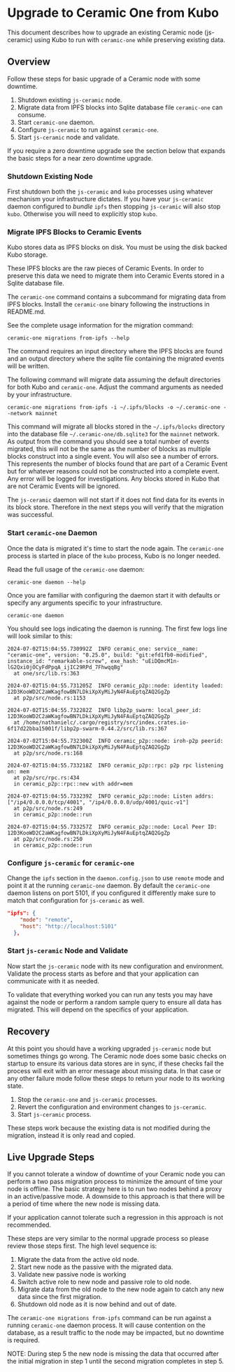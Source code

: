 # Upgrade to Ceramic One from Kubo

This document describes how to upgrade an existing Ceramic node (js-ceramic) using Kubo to run with `ceramic-one` while preserving existing data.

## Overview

Follow these steps for basic upgrade of a Ceramic node with some downtime.

1. Shutdown existing `js-ceramic` node.
2. Migrate data from IPFS blocks into Sqlite database file `ceramic-one` can consume.
3. Start `ceramic-one` daemon.
4. Configure `js-ceramic` to run against `ceramic-one`.
5. Start `js-ceramic` node and validate.

If you require a zero downtime upgrade see the section below that expands the basic steps for a near zero downtime upgrade.

### Shutdown Existing Node

First shutdown both the `js-ceramic` and `kubo` processes using whatever mechanism your infrastructure dictates.
If you have your `js-ceramic` daemon configured to _bundle_ `ipfs` then stopping `js-ceramic` will also stop `kubo`.
Otherwise you will need to explicitly stop `kubo`.

### Migrate IPFS Blocks to Ceramic Events

Kubo stores data as IPFS blocks on disk.
You must be using the disk backed Kubo storage.

These IPFS blocks are the raw pieces of Ceramic Events.
In order to preserve this data we need to migrate them into Ceramic Events stored in a Sqlite database file.

The `ceramic-one` command contains a subcommand for migrating data from IPFS blocks.
Install the `ceramic-one` binary following the instructions in README.md.

See the complete usage information for the migration command:

    ceramic-one migrations from-ipfs --help

The command requires an input directory where the IPFS blocks are found and an output directory where the sqlite file containing the migrated events will be written.

The following command will migrate data assuming the default directories for both Kubo and `ceramic-one`.
Adjust the command arguments as needed by your infrastructure.

    ceramic-one migrations from-ipfs -i ~/.ipfs/blocks -o ~/.ceramic-one --network mainnet

This command will migrate all blocks stored in the `~/.ipfs/blocks` directory into the database file `~/.ceramic-one/db.sqlite3` for the `mainnet` network.
As output from the command you should see a total number of events migrated, this will not be the same as the number of blocks as multiple blocks construct into a single event.
You will also see a number of errors. This represents the number of blocks found that are part of a Ceramic Event but for whatever reasons could not be constructed into a complete event.
Any error will be logged for investigations.
Any blocks stored in Kubo that are not Ceramic Events will be ignored.

The `js-ceramic` daemon will not start if it does not find data for its events in its block store.
Therefore in the next steps you will verify that the migration was successful.


### Start `ceramic-one` Daemon

Once the data is migrated it's time to start the node again.
The `ceramic-one` process is started in place of the `kubo` process, Kubo is no longer needed.

Read the full usage of the `ceramic-one` daemon:

    ceramic-one daemon --help

Once you are familiar with configuring the daemon start it with defaults or specify any arguments specific to your infrastructure.

    ceramic-one daemon

You should see logs indicating the daemon is running.
The first few logs line will look similar to this:

```
2024-07-02T15:04:55.730992Z  INFO ceramic_one: service__name: "ceramic-one", version: "0.25.0", build: "git:efd1fb0-modified", instance_id: "remarkable-screw", exe_hash: "uEiDQmcM1n-lG2Qxi0jOCyFdPpqA_ijIC29RPd_7FhwqqBg"
  at one/src/lib.rs:363

2024-07-02T15:04:55.731205Z  INFO ceramic_p2p::node: identity loaded: 12D3KooWD2C2aWKagfowBN7LDkiXpXyMiJyN4FAuEptqZAQ2GgZp
  at p2p/src/node.rs:1153

2024-07-02T15:04:55.732282Z  INFO libp2p_swarm: local_peer_id: 12D3KooWD2C2aWKagfowBN7LDkiXpXyMiJyN4FAuEptqZAQ2GgZp
  at /home/nathanielc/.cargo/registry/src/index.crates.io-6f17d22bba15001f/libp2p-swarm-0.44.2/src/lib.rs:367

2024-07-02T15:04:55.732300Z  INFO ceramic_p2p::node: iroh-p2p peerid: 12D3KooWD2C2aWKagfowBN7LDkiXpXyMiJyN4FAuEptqZAQ2GgZp
  at p2p/src/node.rs:168

2024-07-02T15:04:55.733218Z  INFO ceramic_p2p::rpc: p2p rpc listening on: mem
  at p2p/src/rpc.rs:434
  in ceramic_p2p::rpc::new with addr=mem

2024-07-02T15:04:55.733239Z  INFO ceramic_p2p::node: Listen addrs: ["/ip4/0.0.0.0/tcp/4001", "/ip4/0.0.0.0/udp/4001/quic-v1"]
  at p2p/src/node.rs:249
  in ceramic_p2p::node::run

2024-07-02T15:04:55.733257Z  INFO ceramic_p2p::node: Local Peer ID: 12D3KooWD2C2aWKagfowBN7LDkiXpXyMiJyN4FAuEptqZAQ2GgZp
  at p2p/src/node.rs:250
  in ceramic_p2p::node::run
```



### Configure `js-ceramic` for `ceramic-one`

Change the `ipfs` section in the `daemon.config.json` to use `remote` mode and point it at the running `ceramic-one` daemon.
By default the `ceramic-one` daemon listens on port 5101, if you configured it differently make sure to match that configuration for `js-ceramic` as well.

```json
"ipfs": {
    "mode": "remote",
    "host": "http://localhost:5101"
  },
```


### Start `js-ceramic` Node and Validate

Now start the `js-ceramic` node with its new configuration and environment.
Validate the process starts as before and that your application can communicate with it as needed.

To validate that everything worked you can run any tests you may have against the node or perform a random sample query to ensure all data has migrated.
This will depend on the specifics of your application.

## Recovery

At this point you should have a working upgraded `js-ceramic` node but sometimes things go wrong.
The Ceramic node does some basic checks on startup to ensure its various data stores are in sync, if these checks fail the process will exit with an error message about missing data.
In that case or any other failure mode follow these steps to return your node to its working state.

1. Stop the `ceramic-one` and `js-ceramic` processes.
2. Revert the configuration and environment changes to `js-ceramic`.
3. Start `js-ceramic` process.

These steps work because the existing data is not modified during the migration, instead it is only read and copied.

## Live Upgrade Steps

If you cannot tolerate a window of downtime of your Ceramic node you can perform a two pass migration process to minimize the amount of time your node is offline.
The basic strategy here is to run two nodes behind a proxy in an active/passive mode.
A downside to this approach is that there will be a period of time where the new node is missing data.

If your application cannot tolerate such a regression in this approach is not recommended.

These steps are very similar to the normal upgrade process so please review those steps first.
The high level sequence is:

1. Migrate the data from the active old node.
2. Start new node as the passive with the migrated data.
3. Validate new passive node is working
4. Switch active role to new node and passive role to old node.
5. Migrate data from the old node to the new node again to catch any new data since the first migration.
6. Shutdown old node as it is now behind and out of date.


The `ceramic-one migrations from-ipfs` command can be run against a running `ceramic-one` daemon process.
It will cause contention on the database, as a result traffic to the node may be impacted, but no downtime is required.

NOTE: During step 5 the new node is missing the data that occurred after the initial migration in step 1 until the second migration completes in step 5.

